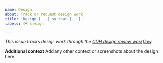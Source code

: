 ```yaml
---
name: Design
about: Track or request design work
title: 'Design [...] so that [...].'
labels: 🗺️ design

---
```


_This issue tracks design work through the [CDH design review workflow](https://princeton-cdh.github.io/docs/workflows/#workflow-5)._

**Additional context**
Add any other context or screenshots about the design here.
